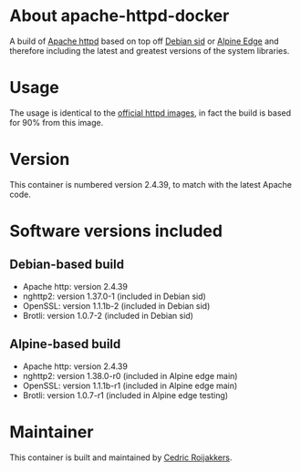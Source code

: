 # About apache-httpd-docker
A build of [Apache httpd](http://httpd.apache.org/) based on top off [Debian sid](https://www.debian.org/releases/sid/) or [Alpine Edge](https://wiki.alpinelinux.org/wiki/Edge) and therefore including the latest and greatest versions of the system libraries.

# Usage
The usage is identical to the [official httpd images](https://hub.docker.com/_/httpd/), in fact the build is based for 90% from this image.

# Version
This container is numbered version 2.4.39, to match with the latest Apache code.

# Software versions included
## Debian-based build
- Apache http: version 2.4.39
- nghttp2: version 1.37.0-1 (included in Debian sid)
- OpenSSL: version 1.1.1b-2 (included in Debian sid)
- Brotli: version 1.0.7-2 (included in Debian sid)

## Alpine-based build
- Apache http: version 2.4.39
- nghttp2: version 1.38.0-r0 (included in Alpine edge main)
- OpenSSL: version 1.1.1b-r1 (included in Alpine edge main)
- Brotli: version 1.0.7-r1 (included in Alpine edge testing)

# Maintainer
This container is built and maintained by [Cedric Roijakkers](mailto:cedric@roijakkers.be).
